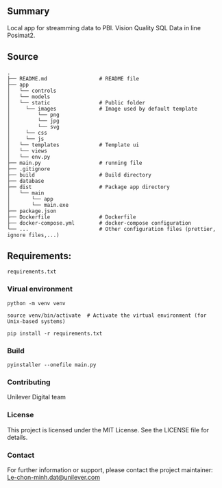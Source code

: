 ## Summary
Local app for streamming data to PBI. Vision Quality SQL Data in line Posimat2.

## Source
```
.
├── README.md                 # README file
├── app   
│   └── controls
│   └── models
│   └── static                # Public folder
│     └── images              # Image used by default template
│         └── png
│         └── jpg
│         └── svg
│     └── css
│     └── js
│   └── templates             # Template ui
│   └── views
│   └── env.py
├── main.py                   # running file
├── .gitignore
├── build                     # Build directory
├── database
├── dist                      # Package app directory
│   └── main
│       └── app
│       └── main.exe
├── package.json
├── Dockerfile                # Dockerfile
├── docker-compose.yml        # docker-compose configuration
└── ...                       # Other configuration files (prettier, ignore files,...)
```
## Requirements:
    requirements.txt

### Virual environment

    python -m venv venv

    source venv/bin/activate  # Activate the virtual environment (for Unix-based systems)

    pip install -r requirements.txt
  
### Build

    pyinstaller --onefile main.py

### Contributing
Unilever Digital team

### License
This project is licensed under the MIT License. See the LICENSE file for details.

### Contact
For further information or support, please contact the project maintainer: Le-chon-minh.dat@unilever.com

  

